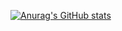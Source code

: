 [![Anurag's GitHub stats](https://github-readme-stats.vercel.app/api?username=mhunt429)](https://github.com/anuraghazra/github-readme-stats)
